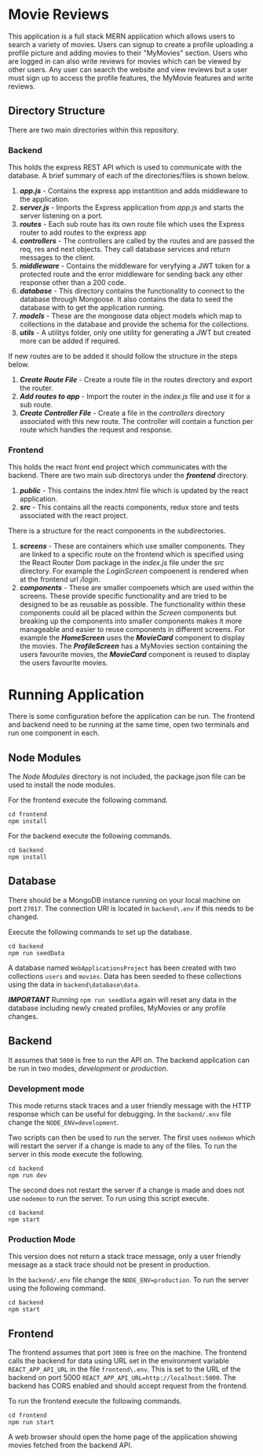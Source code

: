 # Movie Reviews
This application is a full stack MERN application which allows users to search a variety of movies. 
Users can signup to create a profile uploading a profile picture and adding movies to their "MyMovies" section. 
Users who are logged in can also write reviews for movies which can be viewed by other users. 
Any user can search the website and view reviews but a user must sign up to access the profile features, the MyMovie features and write reviews. 

## Directory Structure 
There are two main directories within this repository.
### Backend
This holds the express REST API which is used to communicate with the database.
A brief summary of each of the directories/files is shown below. 

1. ***app.js*** - Contains the express app instantition and adds middleware to the application.
2. ***server.js*** - Imports the Express application from *app.js* and starts the server listening on a port.
3. ***routes*** - Each sub route has its own route file which uses the Express router to add routes to the express app
4. ***controllers*** - The controllers are called by the routes and are passed the req, res and next objects. They call database services and return messages to the client. 
5. ***middleware*** - Contains the middleware for veryfying a JWT token for a protected route and the error middleware for sending back any other response other than a 200 code. 
6. ***database*** - This directory contains the functionality to connect to the database through Mongoose. It also contains the data to seed the database with to get the application running.
7. ***models*** - These are the mongoose data object models which map to collections in the database and provide the schema for the collections. 
8. ***utils*** - A utilitys folder, only one utility for generating a JWT but created more can be added if required.

If new routes are to be added it should follow the structure in the steps below. 

1. ***Create Route File*** - Create a route file in the routes directory and export the router. 
2. ***Add routes to app*** - Import the router in the *index.js* file and use it for a sub route. 
3. ***Create Controller File*** - Create a file in the *controllers* directory associated with this new route. The controller will contain a function per route which handles the request and response. 

### Frontend 
This holds the react front end project which communicates with the backend. There are two main sub directorys under the ***frontend*** directory. 

1. ***public*** - This contains the index.html file which is updated by the react application. 
2. ***src*** - This contains all the reacts components, redux store and tests associated with the react project. 

There is a structure for the react components in the subdirectories. 

1. ***screens*** - These are containers which use smaller components. They are linked to a specific route on the frontend which is specified using the React Router Dom package in the *index.js* file under the *src* directory. For example the *LoginScreen* compoenent is rendered when at the frontend url */login*. 
2. ***components*** - These are smaller compoenets which are used within the screens. These provide specific functionality and are tried to be designed to be as reusable as possible. The functionality within these components could all be placed within the *Screen* components but breaking up the components into smaller components makes it more manageable and easier to reuse components in different screens. For example the ***HomeScreen*** uses the ***MovieCard*** component to display the movies. The ***ProfileScreen*** has a MyMovies section containing the users favourite movies, the ***MovieCard*** component is reused to display the users favourite movies. 

# Running Application 
There is some configuration before the application can be run. The frontend and backend need to be running at the same time, open two terminals and run one component in each.

## Node Modules
The *Node Modules* directory is not included, the package.json file can be used to install the node modules. 

For the frontend execute the following command. 
```
cd frontend
npm install
```
For the backend execute the following commands. 
```
cd backend
npm install
```

## Database 
There should be a MongoDB instance running on your local machine on port ```27017```. The connection URI is located in ```backend\.env``` if this needs to be changed. 

Execute the following commands to set up the database. 

```
cd backend
npm run seedData
```
A database named ```WebApplicationsProject``` has been created with two collections ```users``` and ```movies```. Data has been seeded to these collections using the data in ```backend\database\data```.  

***IMPORTANT*** Running ```npm run seedData``` again will reset any data in the database including newly created profiles, MyMovies or any profile changes.

## Backend 
It assumes that ```5000``` is free to run the API on. The backend application can be run in two modes, *development* or *production*.

### Development mode 
This mode returns stack traces and a user friendly message with the HTTP response which can be useful for debugging. In the ```backend/.env``` file change the ```NODE_ENV=development```. 

Two scripts can then be used to run the server. The first uses ```nodemon``` which will restart the server if a change is made to any of the files. To run the server in this mode execute the following. 
```
cd backend
npm run dev
```
The second does not restart the server if a change is made and does not use ```nodemon``` to run the server. To run using this script execute.

```
cd backend 
npm start
```

### Production Mode 
This version does not return a stack trace message, only a user friendly message as a stack trace should not be present in production. 

In the ```backend/.env``` file change the ```NODE_ENV=production```. To run the server using the following command. 
```
cd backend 
npm start
```

## Frontend
The frontend assumes that port ```3000``` is free on the machine. 
The frontend calls the backend for data using URL set in the environment variable ```REACT_APP_API_URL``` in the file ```frontend\.env```. This is set to the URL of the backend on port 5000 ```REACT_APP_API_URL=http://localhost:5000```. 
The backend has CORS enabled and should accept request from the frontend. 

To run the frontend execute the following commands. 
```
cd frontend
npm run start
```

A web browser should open the home page of the application showing movies fetched from the backend API. 